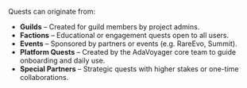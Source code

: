 
Quests can originate from:

- **Guilds** – Created for guild members by project admins.
- **Factions** – Educational or engagement quests open to all users.
- **Events** – Sponsored by partners or events (e.g. RareEvo, Summit).
- **Platform Quests** – Created by the AdaVoyager core team to guide onboarding and daily use.
- **Special Partners** – Strategic quests with higher stakes or one-time collaborations.
